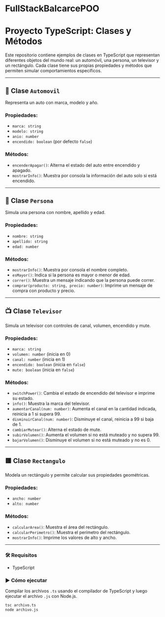 # FullStackBalcarcePOO
# Proyecto TypeScript: Clases y Métodos

Este repositorio contiene ejemplos de clases en TypeScript que representan diferentes objetos del mundo real: un automóvil, una persona, un televisor y un rectángulo. Cada clase tiene sus propias propiedades y métodos que permiten simular comportamientos específicos.

---

## 🚗 Clase `Automovil`

Representa un auto con marca, modelo y año.

### Propiedades:
- `marca: string`
- `modelo: string`
- `anio: number`
- `encendido: boolean` (por defecto `false`)

### Métodos:
- `encenderApagar()`: Alterna el estado del auto entre encendido y apagado.
- `mostrarInfo()`: Muestra por consola la información del auto solo si está encendido.

---

## 🧍 Clase `Persona`

Simula una persona con nombre, apellido y edad.

### Propiedades:
- `nombre: string`
- `apellido: string`
- `edad: number`

### Métodos:
- `mostrarInfo()`: Muestra por consola el nombre completo.
- `esMayor()`: Indica si la persona es mayor o menor de edad.
- `correr()`: Muestra un mensaje indicando que la persona puede correr.
- `comprar(producto: string, precio: number)`: Imprime un mensaje de compra con producto y precio.

---

## 📺 Clase `Televisor`

Simula un televisor con controles de canal, volumen, encendido y mute.

### Propiedades:
- `marca: string`
- `volumen: number` (inicia en 0)
- `canal: number` (inicia en 1)
- `encendido: boolean` (inicia en `false`)
- `mute: boolean` (inicia en `false`)

### Métodos:
- `switchPower()`: Cambia el estado de encendido del televisor e imprime su estado.
- `info()`: Muestra la marca del televisor.
- `aumentarCanal(num: number)`: Aumenta el canal en la cantidad indicada, reinicia a 1 si supera 99.
- `disminuirCanal(num: number)`: Disminuye el canal, reinicia a 99 si baja de 1.
- `cambiarMutear()`: Alterna el estado de mute.
- `subirVolumen()`: Aumenta el volumen si no está muteado y no supera 99.
- `bajarVolumen()`: Disminuye el volumen si no está muteado y no es 0.

---

## 🟥 Clase `Rectangulo`

Modela un rectángulo y permite calcular sus propiedades geométricas.

### Propiedades:
- `ancho: number`
- `alto: number`

### Métodos:
- `calcularArea()`: Muestra el área del rectángulo.
- `calcularPerimetro()`: Muestra el perímetro del rectángulo.
- `mostrarInfo()`: Imprime los valores de alto y ancho.

---

### 🛠️ Requisitos
- TypeScript

### ▶️ Cómo ejecutar
Compilar los archivos `.ts` usando el compilador de TypeScript y luego ejecutar el archivo `.js` con Node.js.

```bash
tsc archivo.ts
node archivo.js